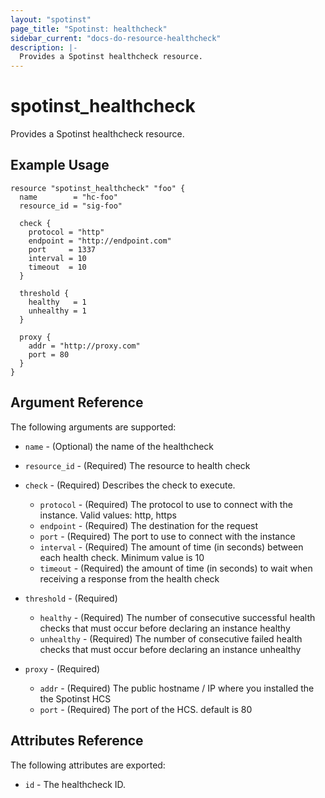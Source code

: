 ```yaml
---
layout: "spotinst"
page_title: "Spotinst: healthcheck"
sidebar_current: "docs-do-resource-healthcheck"
description: |-
  Provides a Spotinst healthcheck resource.
---
```


# spotinst\_healthcheck

Provides a Spotinst healthcheck resource.

## Example Usage

```hcl 
resource "spotinst_healthcheck" "foo" {
  name        = "hc-foo"
  resource_id = "sig-foo"

  check {
    protocol = "http"
    endpoint = "http://endpoint.com"
    port     = 1337
    interval = 10
    timeout  = 10
  }

  threshold {
    healthy   = 1
    unhealthy = 1
  }

  proxy {
    addr = "http://proxy.com"
    port = 80
  }
}
```

## Argument Reference

The following arguments are supported:

* `name` - (Optional) the name of the healthcheck
* `resource_id` - (Required) The resource to health check
* `check` - (Required) Describes the check to execute.

    * `protocol` - (Required) The protocol to use to connect with the instance. Valid values: http, https
    * `endpoint` - (Required) The destination for the request
    * `port` - (Required) The port to use to connect with the instance
    * `interval` - (Required) The amount of time (in seconds) between each health check. Minimum value is 10
    * `timeout` - (Required) the amount of time (in seconds) to wait when receiving a response from the health check

* `threshold` - (Required)

  * `healthy` - (Required) The number of consecutive successful health checks that must occur before declaring an instance healthy
  * `unhealthy` - (Required) The number of consecutive failed health checks that must occur before declaring an instance unhealthy

* `proxy` - (Required)

  * `addr` - (Required) The public hostname / IP where you installed the the Spotinst HCS
  * `port` - (Required) The port of the HCS. default is 80

## Attributes Reference

The following attributes are exported:

* `id` - The healthcheck ID.

